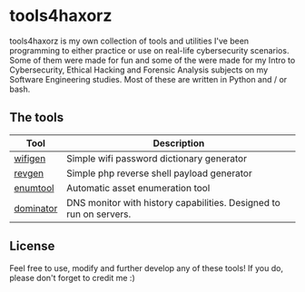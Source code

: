 # tools4haxorz
tools4haxorz is my own collection of tools and utilities I've been programming to either practice or use on real-life cybersecurity scenarios. Some of them were made for fun and some of the were made for my Intro to Cybersecurity, Ethical Hacking and Forensic Analysis subjects on my Software Engineering studies. Most of these are written in Python and / or bash.

## The tools

| Tool | Description |
| --- | --- |
| [wifigen](https://github.com/nothing4free/wifigen) | Simple wifi password dictionary generator |
| [revgen](https://github.com/nothing4free/revgen) | Simple php reverse shell payload generator |
| [enumtool](https://github.com/nothing4free/enumtool) | Automatic asset enumeration tool |
| [dominator](https://github.com/nothing4free/dominator) | DNS monitor with history capabilities. Designed to run on servers. |


## License

Feel free to use, modify and further develop any of these tools! If you do, please don't forget to credit me :)
